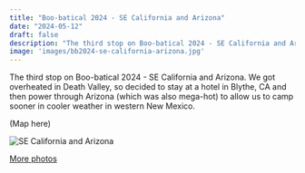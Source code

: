 ```yaml
---
title: "Boo-batical 2024 - SE California and Arizona"
date: "2024-05-12"
draft: false
description: "The third stop on Boo-batical 2024 - SE California and Arizona. We got overheated in Death Valley, so decided to stay at a hotel in Blythe, CA and then power through Arizona (which was also mega-hot) to allow us to camp sooner in cooler weather in western New Mexico."
image: 'images/bb2024-se-california-arizona.jpg'
---
```


The third stop on Boo-batical 2024 - SE California and Arizona. We got overheated in Death Valley, so decided to stay at a hotel in Blythe, CA and then power through Arizona (which was also mega-hot) to allow us to camp sooner in cooler weather in western New Mexico.

(Map here)

![SE California and Arizona](/images/bb2024-se-california-arizona.jpg)

[More photos](https://photos.app.goo.gl/erRfRi84SWej6u9Z6)
